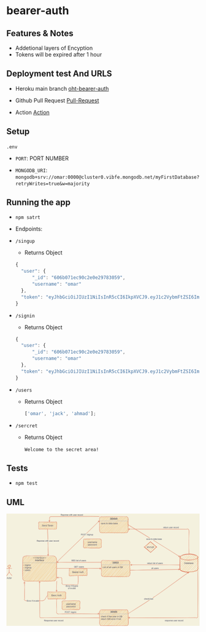 # bearer-auth

## Features & Notes

- Addetional layers of Encyption
- Tokens will be expired after 1 hour

## Deployment test And URLS

- Heroku main branch
  [oht-bearer-auth](https://oht-bearer-auth.herokuapp.com/)

- Github Pull Request
  [Pull-Request](https://github.com/Omar-Tarawneh/bearer-auth/pull/1)

- Action
  [Action](https://github.com/Omar-Tarawneh/bearer-auth/actions)

## Setup

`.env`

- `PORT`: PORT NUMBER

- `MONGODB_URI`: `mongodb+srv://omar:0000@cluster0.vibfe.mongodb.net/myFirstDatabase?retryWrites=true&w=majority`

## Running the app

- `npm satrt`

- Endpoints:
- `/singup`

  - Returns Object

  ```javascript
  {
    "user": {
        "_id": "606b071ec90c2e0e29783059",
        "username": "omar"
    },
    "token": "eyJhbGciOiJIUzI1NiIsInR5cCI6IkpXVCJ9.eyJ1c2VybmFtZSI6Im9tYXIiLCJpYXQiOjE2MTc2MzMwMDcsImV4cCI6MTYxNzYzNjYwN30.diDiCIwjPTlECh-3rUpJUlhKBa-VP4zKLoLaT9AvJ_k"
  }
  ```

- `/signin`

  - Returns Object

  ```javascript
  {
    "user": {
        "_id": "606b071ec90c2e0e29783059",
        "username": "omar"
    },
    "token": "eyJhbGciOiJIUzI1NiIsInR5cCI6IkpXVCJ9.eyJ1c2VybmFtZSI6Im9tYXIiLCJpYXQiOjE2MTc2MzMwMDcsImV4cCI6MTYxNzYzNjYwN30.diDiCIwjPTlECh-3rUpJUlhKBa-VP4zKLoLaT9AvJ_k"
  }
  ```

- `/users`

  - Returns Object

    ```javascript
    ['omar', 'jack', 'ahmad'];
    ```

- `/sercret`

  - Returns Object

    `Welcome to the secret area!`

## Tests

- `npm test`

## UML

![uml](./img/Lab06.png)
